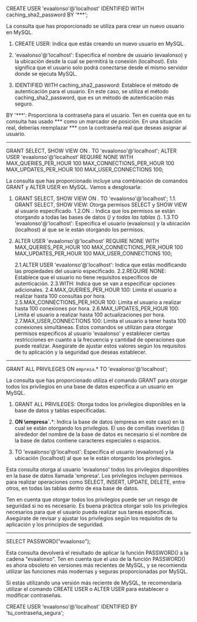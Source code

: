 CREATE USER 'evaalonso'@'localhost' IDENTIFIED WITH caching_sha2_password BY '***';

La consulta que has proporcionado se utiliza para crear un nuevo usuario en MySQL. 

1. CREATE USER: Indica que estás creando un nuevo usuario en MySQL.

2. 'evaalonso'@'localhost': Especifica el nombre de usuario (evaalonso) y la ubicación desde la cual se permitirá la conexión (localhost). Esto significa que el usuario solo podrá conectarse desde el mismo servidor donde se ejecuta MySQL.

3. IDENTIFIED WITH caching_sha2_password: Establece el método de autenticación para el usuario. En este caso, se utiliza el método caching_sha2_password, que es un método de autenticación más seguro.

BY '***': Proporciona la contraseña para el usuario. Ten en cuenta que en tu consulta has usado *** como un marcador de posición. En una situación real, deberías reemplazar *** con la contraseña real que deseas asignar al usuario.


______

GRANT 
SELECT, 
SHOW VIEW ON *.* 
TO 'evaalonso'@'localhost';
ALTER USER 'evaalonso'@'localhost' 
REQUIRE NONE 
WITH 
MAX_QUERIES_PER_HOUR 100
MAX_CONNECTIONS_PER_HOUR 100
MAX_UPDATES_PER_HOUR 100 
MAX_USER_CONNECTIONS 100;

La consulta que has proporcionado incluye una combinación de comandos GRANT y ALTER USER en MySQL. Vamos a desglosarla:

1. GRANT SELECT, SHOW VIEW ON . TO 'evaalonso'@'localhost';
    1.1. GRANT SELECT, SHOW VIEW: Otorga permisos SELECT y SHOW VIEW al usuario especificado.
    1.2.ON *.*: Indica que los permisos se están otorgando a todas las bases de datos (*) y todas las tablas (*).
    1.3.TO 'evaalonso'@'localhost': Especifica el usuario (evaalonso) y la ubicación (localhost) al que se le están otorgando los permisos.
2. ALTER USER 'evaalonso'@'localhost' REQUIRE NONE WITH MAX_QUERIES_PER_HOUR 100 MAX_CONNECTIONS_PER_HOUR 100 MAX_UPDATES_PER_HOUR 100 MAX_USER_CONNECTIONS 100;

    2.1.ALTER USER 'evaalonso'@'localhost': Indica que estás modificando las propiedades del usuario especificado.
    2.2.REQUIRE NONE: Establece que el usuario no tiene requisitos específicos de autenticación.
    2.3.WITH: Indica que se van a especificar opciones adicionales.
    2.4.MAX_QUERIES_PER_HOUR 100: Limita el usuario a realizar hasta 100 consultas por hora.
    2.5.MAX_CONNECTIONS_PER_HOUR 100: Limita el usuario a realizar hasta 100 conexiones por hora.
    2.6.MAX_UPDATES_PER_HOUR 100: Limita el usuario a realizar hasta 100 actualizaciones por hora.
    2.7.MAX_USER_CONNECTIONS 100: Limita el usuario a tener hasta 100 conexiones simultáneas.
Estos comandos se utilizan para otorgar permisos específicos al usuario 'evaalonso' y establecer ciertas restricciones en cuanto a la frecuencia y cantidad de operaciones que puede realizar. Asegúrate de ajustar estos valores según los requisitos de tu aplicación y la seguridad que deseas establecer.


__________________
GRANT ALL PRIVILEGES ON `empresa`.* TO 'evaalonso'@'localhost';

La consulta que has proporcionado utiliza el comando GRANT para otorgar todos los privilegios en una base de datos específica a un usuario en MySQL.

1. GRANT ALL PRIVILEGES: Otorga todos los privilegios disponibles en la base de datos y tablas especificadas.

2. **ON \empresa`.***: Indica la base de datos (empresa en este caso) en la cual se están otorgando los privilegios. El uso de comillas invertidas (\) alrededor del nombre de la base de datos es necesario si el nombre de la base de datos contiene caracteres especiales o espacios.

3. TO 'evaalonso'@'localhost': Especifica el usuario (evaalonso) y la ubicación (localhost) al que se le están otorgando los privilegios.

Esta consulta otorga al usuario 'evaalonso' todos los privilegios disponibles en la base de datos llamada 'empresa'. Los privilegios incluyen permisos para realizar operaciones como SELECT, INSERT, UPDATE, DELETE, entre otros, en todas las tablas dentro de esa base de datos.

Ten en cuenta que otorgar todos los privilegios puede ser un riesgo de seguridad si no es necesario. Es buena práctica otorgar solo los privilegios necesarios para que el usuario pueda realizar sus tareas específicas. Asegúrate de revisar y ajustar los privilegios según los requisitos de tu aplicación y los principios de seguridad.

__________________

SELECT PASSWORD("evaalonso");

Esta consulta devolverá el resultado de aplicar la función PASSWORD() a la cadena "evaalonso". Ten en cuenta que el uso de la función PASSWORD() es ahora obsoleto en versiones más recientes de MySQL, y se recomienda utilizar las funciones más modernas y seguras proporcionadas por MySQL.

Si estás utilizando una versión más reciente de MySQL, te recomendaría utilizar el comando CREATE USER o ALTER USER para establecer o modificar contraseñas. 

CREATE USER 'evaalonso'@'localhost' IDENTIFIED BY 'tu_contraseña_segura';


